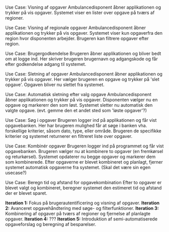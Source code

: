 
Use Case: Visning af opgaver
Ambulancedisponent åbner applikationen og trykker på vis opgaver.
Systemet viser en lister over opgave på tværs af regioner.


Use Case: Visning af regionale opgaver
Ambulancedisponent åbner applikationen og trykker på vis opgaver.
Systemet viser kun opgaverfra den region hvor disponenten arbejder. Brugeren kan filtrere opgaver efter region.

Use Case: Brugergodkendelse
Brugeren åbner applikationen og bliver bedt om at logge ind. Her skriver brugeren brugernavn og adgangskode og får efter godkendelse adgang til systemet.

Use Case: Sletning af opgaver
Ambulancedisponent åbner applikationen og trykker på vis opgaver. Her vælger brugeren en opgave og trykker på 'slet opgave'. Opgaven bliver nu slettet fra systemet.

Use Case: Automatisk sletning efter valg opgave
Ambulancedisponent åbner applikationen og trykker på vis opgaver. Disponenten vælger nu en opgave og markererr den som løst. Systemet sletter nu automatisk den valgte opgave. (evt. gemme den et andet sted som  'løste opgaver'?)

Use Case: Søg i opgaver
Brugeren logger ind på applikationen og får vist opgavebanken. Her har brugeren mulighed får at søge i banken vha. forskellige kriterier, såsom dato, type, eller område. Brugeren de specifikke kriterier og systemet returnerer en filtreret liste over opgaver.

Use Case: Kombinér opgaver
Brugeren logger ind på programmet og får vist opgavebanken. Brugeren vælger nu at kombinere to opgaver (en fremkørsel og returkørsel). Systemet opdaterer nu begge opgaver og markerer dem som kombinerede. 
Efter opgaverne er blevet kombineret og planlagt, fjerner systemet automatisk opgaverne fra systemet. (Skal det være sin egen usecase?)

Use Case: Beregn tid og afstand for opgavekombination
Efter to opgaver er blevet valgt og kombineret, beregner systemet den estimeret tid og afstand der er blevet sparet.

**Iteration 1:** Fokus på brugerautentificering og visning af opgaver.
**Iteration 2:** Avanceret opgavehåndtering med søge- og filterfunktioner.
**Iteration 3:** Kombinering af opgaver på tværs af regioner og fjernelse af planlagte opgaver.
**Iteration 4:** ???
**Iteration 5:** Introduktion af semi-automatiserede opgaveforslag og beregning af besparelser.